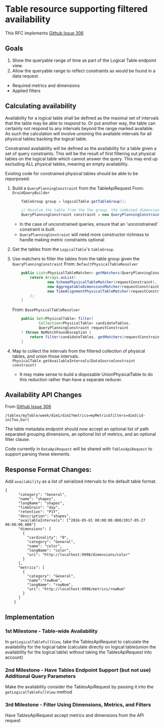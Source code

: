 # Table resource supporting filtered availability

This RFC implements [Github Issue 306](https://github.com/yahoo/fili/issues/306)

## Goals

1. Show the queryable range of time as part of the Logical Table endpoint view.
2. Allow the queryable range to reflect constraints as would be found in a data request.
  * Required metrics and dimensions
  * Applied filters


## Calculating availability

Availability for a logical table shall be defined as the maximal set of intervals that the table may be able to respond
 to.  Or put another way, the table can certainly not respond to any intervals beyond the range marked available.  As
 such the calculation will involve unioning the available intervals for all physical tables backing the logical table.
 
 Constrained availability will be defined as the availability for a table given a set of query constraints.  This will
 be the result of first filtering out physical tables on the logical table which cannot answer the query.  This may end
 up excluding ALL physical tables, meaning an empty availability.
 
 Existing code for constrained physical tables should be able to be repurposed:

1. Build a `QueryPlanningConstraint` from the TableApiRequest
    From: `DruidQueryBuilder`
    ```java 
        TableGroup group = logicalTable.getTableGroup();
    
        // Resolve the table from the the group, the combined dimensions in request, and template time grain
        QueryPlanningConstraint constraint = new QueryPlanningConstraint(request, template);
    
    ```
    * In the case of unconstrained queries, ensure that an 'unconstrained' constraint is built.
    * `QueryPlanningConstraint` will need more constructor richness to handle making metric constraints optional
    
2.  Get the tables from the `LogicalTable`'s `tableGroup`.
3.  Use matchers to filter the tables from the table group given the `QueryPlanningConstraint`
From: `DefaultPhysicalTableResolver`
    ```java
        public List<PhysicalTableMatcher> getMatchers(QueryPlanningConstraint requestConstraint) {
            return Arrays.asList(
                    new SchemaPhysicalTableMatcher(requestConstraint),
                    new AggregatableDimensionsMatcher(requestConstraint),
                    new TimeAlignmentPhysicalTableMatcher(requestConstraint)
            );
        }
    ```

    From: `BasePhysicalTableResolver`
    ```java
        public Set<PhysicalTable> filter(
                Collection<PhysicalTable> candidateTables,
                QueryPlanningConstraint requestConstraint
        ) throws NoMatchFoundException {
            return filter(candidateTables, getMatchers(requestConstraint));
        }
    ```
4. Map to collect the intervals from the filtered collection of physical tables, and union those intervals.  
    `PhysicalTable.getAvailableIntervals(DataSourceConstraint constraint)`
    * It may make sense to build a disposable UnionPhysicalTable to do this reduction rather than have a separate 
    reducer.

## Availability API Changes


From [Github Issue 306](https://github.com/yahoo/fili/issues/306)
```
/tables/myTable/week/dim1/dim2?metrics=myMetric&filters=dim3|id-in[foo,bar]
```

The table metadata endpoint should now accept an optional list of path separated grouping dimensions, an optional list
of metrics, and an optional filter clause.

Code currently in `DataApiRequest` will be shared with `TablesApiRequest` to support parsing these elements.

## Response Format Changes:

Add `availability` as a list of serialized intervals to the default table format.

```
{
      "category": "General",
      "name": "shapes",
      "longName": "shapes",
      "timeGrain": "day",
      "retention": "P1Y",
      "description": "shapes",
      "availableIntervals": ["2016-05-01 00:00:00.000/2017-05-27 00:00:00.000"]
      "dimensions": [
        {
          "cardinality": "0",
          "category": "General",
          "name": "color",
          "longName": "color",
          "uri": "http://localhost:9998/dimensions/color"
        }
      ],
      "metrics": [
        {
          "category": "General",
          "name":"rowNum",
          "longName": "rowNum",
          "uri": "http://localhost:9998/metrics/rowNum"
        }
      ]
    }
```

## Implementation

### 1st Milestone - Table-wide Availability
In `getLogicalTableFullView`, take the TablesApiRequest to calculate the availability for the logical table (calculate
directly on logical table(union the availability for the logical table) without taking the TablesApiRequest into account)

### 2nd Milestone - Have Tables Endpoint Support (but not use) Additional Query Parameters
Make the availability consider the TablesApiRequest by passing it into the `getLogicalTableFullView` method

### 3rd Milestone - Filter Using Dimensions, Metrics, and Filters
Have TablesApiRequest accept metrics and dimensions from the API request